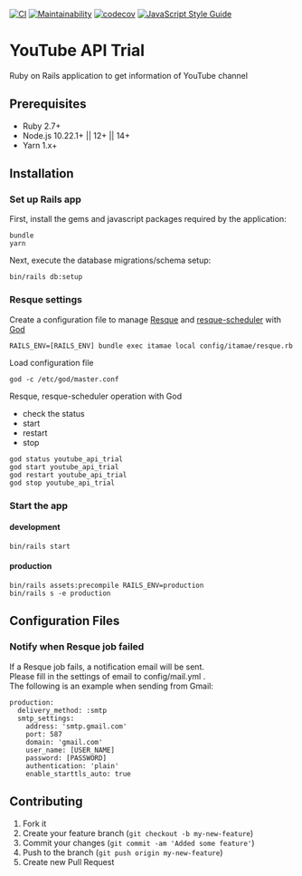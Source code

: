 [![CI](https://github.com/mishina2228/youtube-api-trial/workflows/ci/badge.svg)](https://github.com/mishina2228/youtube-api-trial/actions)
[![Maintainability](https://api.codeclimate.com/v1/badges/b80a05b702d4a8ee5b13/maintainability)](https://codeclimate.com/github/mishina2228/youtube-api-trial/maintainability)
[![codecov](https://codecov.io/gh/mishina2228/youtube-api-trial/branch/master/graph/badge.svg)](https://codecov.io/gh/mishina2228/youtube-api-trial)
[![JavaScript Style Guide](https://img.shields.io/badge/code_style-standard-brightgreen.svg)](https://standardjs.com)

# YouTube API Trial

Ruby on Rails application to get information of YouTube channel

## Prerequisites

- Ruby 2.7+
- Node.js 10.22.1+ || 12+ || 14+
- Yarn 1.x+

## Installation

### Set up Rails app

First, install the gems and javascript packages required by the application:
```
bundle
yarn
```
Next, execute the database migrations/schema setup:
```
bin/rails db:setup
```


### Resque settings

Create a configuration file to manage [Resque](https://github.com/resque/resque) and [resque-scheduler](https://github.com/resque/resque-scheduler) with [God](http://godrb.com/)
```
RAILS_ENV=[RAILS_ENV] bundle exec itamae local config/itamae/resque.rb
```

Load configuration file
```
god -c /etc/god/master.conf
```

Resque, resque-scheduler operation with God
* check the status
* start
* restart
* stop
```
god status youtube_api_trial
god start youtube_api_trial
god restart youtube_api_trial
god stop youtube_api_trial
```

### Start the app

#### development
```
bin/rails start
```

#### production
```
bin/rails assets:precompile RAILS_ENV=production
bin/rails s -e production
```

## Configuration Files

### Notify when Resque job failed

If a Resque job fails, a notification email will be sent.  
Please fill in the settings of email to config/mail.yml .  
The following is an example when sending from Gmail:

```
production:
  delivery_method: :smtp
  smtp_settings:
    address: 'smtp.gmail.com'
    port: 587
    domain: 'gmail.com'
    user_name: [USER_NAME]
    password: [PASSWORD]
    authentication: 'plain'
    enable_starttls_auto: true
```

## Contributing

1. Fork it
2. Create your feature branch (`git checkout -b my-new-feature`)
3. Commit your changes (`git commit -am 'Added some feature'`)
4. Push to the branch (`git push origin my-new-feature`)
5. Create new Pull Request
